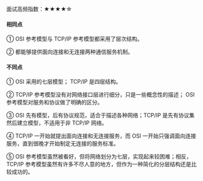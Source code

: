 面试高频指数：★★★★☆

#### 相同点

① OSI 参考模型与 TCP/IP 参考模型都采用了层次结构。

② 都能够提供面向连接和无连接两种通信服务机制。

#### 不同点

① OSI 采用的七层模型； TCP/IP 是四层结构。

② TCP/IP 参考模型没有对网络接口层进行细分，只是一些概念性的描述； OSI 参考模型对服务和协议做了明确的区分。

③ OSI 先有模型，后有协议规范，适合于描述各种网络；TCP/IP 是先有协议集然后建立模型，不适用于非 TCP/IP 网络。

④ TCP/IP 一开始就提出面向连接和无连接服务，而 OSI 一开始只强调面向连接服务，直到很晚才开始制定无连接的服务标准。

⑤ OSI 参考模型虽然被看好，但将网络划分为七层，实现起来较困难；相反，TCP/IP 参考模型虽然有许多不尽人意的地方，但作为一种简化的分层结构还是比较成功的。

